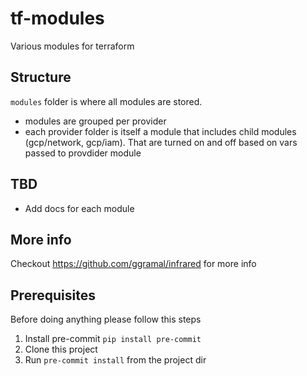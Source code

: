 # tf-modules
Various modules for terraform

## Structure
`modules` folder is where all modules are stored.
* modules are grouped per provider
* each provider folder is itself a module that includes child modules (gcp/network, gcp/iam). That are turned on and off based on vars passed to provdider module

## TBD
* Add docs for each module

## More info

Checkout https://github.com/ggramal/infrared for more info

## Prerequisites
Before doing anything please follow this steps
1. Install pre-commit `pip install pre-commit`
2. Clone this project
3. Run `pre-commit install` from the project dir
